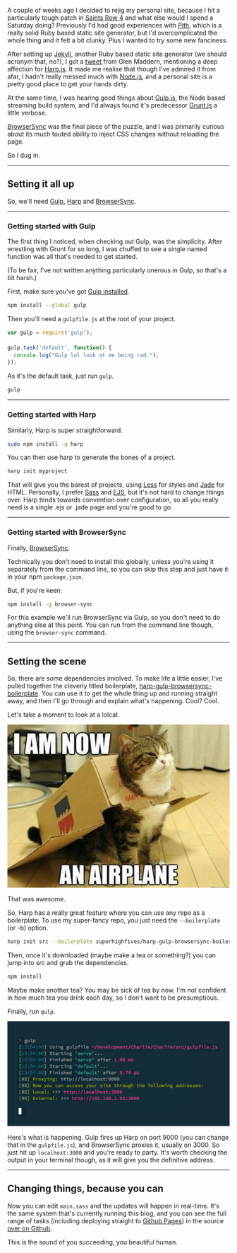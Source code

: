 A couple of weeks ago I decided to rejig my personal site, because I hit a particularly tough patch in [Saints Row 4][saints-row-4] and what else would I spend a Saturday doing? Previously I'd had good experiences with [Pith][pith], which is a really solid Ruby based static site generator, but I'd overcomplicated the whole thing and it felt a bit clunky. Plus I wanted to try some new fanciness.

After setting up [Jekyll][jekyll], another Ruby based static site generator (we should acronym that, no?), I got a [tweet][tweet] from Glen Maddern, mentioning a deep affection for [Harp.js][harp]. It made me realise that though I've admired it from afar, I hadn't really messed much with [Node.js][node], and a personal site is a pretty good place to get your hands dirty.

At the same time, I was hearing good things about [Gulp.js][gulp], the Node based streaming build system, and I'd always found it's predecessor [Grunt.js][grunt] a little verbose.

[BrowserSync][browsersync] was the final piece of the puzzle, and I was primarily curious about its much touted ability to inject CSS changes without reloading the page.

So I dug in.

---

## Setting it all up

So, we'll need [Gulp][gulp], [Harp][harp] and [BrowserSync][browsersync].

---

### Getting started with Gulp

The first thing I noticed, when checking out Gulp, was the simplicity. After wrestling with Grunt for so long, I was chuffed to see a single named function was all that's needed to get started.

(To be fair, I've not written anything particularly onerous in Gulp, so that's a bit harsh.)

First, make sure you've got [Gulp installed][gulp-getting-started].

```bash
npm install --global gulp
```

Then you'll need a ```gulpfile.js``` at the root of your project.

```javascript
var gulp = require('gulp');

gulp.task('default', function() {
  console.log("Gulp lol look at me being rad.");
});
```

As it's the default task, just run ```gulp```.

```javascript
gulp
```

---

### Getting started with Harp

Similarly, Harp is super straightforward.

```bash
sudo npm install -g harp
```

You can then use harp to generate the bones of a project.

```bash
harp init myproject
```

That will give you the barest of projects, using [Less][less] for styles and [Jade][jade] for HTML. Personally, I prefer [Sass][sass] and [EJS][ejs], but it's not hard to change things over. Harp tends towards convention over configuration, so all you really need is a single .ejs or .jade page and you're good to go.

---

### Getting started with BrowserSync

Finally, [BrowserSync][browsersync].

Technically you don't need to install this globally, unless you're using it separately from the command line, so you can skip this step and just have it in your npm ```package.json```.

But, if you're keen:

```bash
npm install -g browser-sync
```

For this example we'll run BrowserSync via Gulp, so you don't need to do anything else at this point. You can run from the command line though, using the ```browser-sync``` command.

---

## Setting the scene

So, there are some dependencies involved. To make life a little easier, I've pulled together the cleverly titled boilerplate, [harp-gulp-browsersync-boilerplate][harp-gulp-browsersync-boilerplate]. You can use it to get the whole thing up and running straight away, and then I'll go through and explain what's happening. Cool? Cool.

Let's take a moment to look at a lolcat.

![Phew.](/images/articles/harp-gulp-and-browsersync/image-lolcat.jpg)

That was awesome.

So, Harp has a really great feature where you can use any repo as a boilerplate. To use my super-fancy repo, you just need the ```--boilerplate``` (or -b) option.

```bash
harp init src --boilerplate superhighfives/harp-gulp-browsersync-boilerplate
```

Then, once it's downloaded (maybe make a tea or something?) you can jump into src and grab the dependencies.

```bash
npm install
```

Maybe make another tea? You may be sick of tea by now. I'm not confident in how much tea you drink each day, so I don't want to be presumptious.

Finally, run ```gulp```.

![An example of the terminal output you should probably see.](/images/articles/harp-gulp-and-browsersync/image-terminal.png)

Here's what is happening. Gulp fires up Harp on port 9000 (you can change that in the ```gulpfile.js```), and BrowserSync proxies it, usually on 3000. So just hit up ```localhost:3000``` and you're ready to party. It's worth checking the output in your terminal though, as it will give you the definitive address.

---

## Changing things, because you can

Now you can edit ```main.sass``` and the updates will happen in real-time. It's the same system that's currently running this blog, and you can see the full range of tasks (including deploying straight to [Github Pages][github-pages]) in the source [over on Github][charlie-source].

This is the sound of you succeeding, you beautiful human.

  [saints-row-4]: http://www.saintsrow.com/uk
  [pith]: https://github.com/mdub/pith
  [jekyll]: http://jekyllrb.com/
  [tweet]: https://twitter.com/glenmaddern/status/499330737431015425
  [harp]: http://harpjs.com/
  [node]: http://nodejs.org/
  [gulp]: http://gulpjs.com/
  [grunt]: http://gruntjs.com/
  [gulp-getting-started]: https://github.com/gulpjs/gulp/blob/master/docs/getting-started.md#getting-started
  [browsersync]: http://browsersync.io
  [less]: http://lesscss.org/
  [jade]: http://jade-lang.com/
  [sass]: http://sass-lang.com/
  [ejs]: http://embeddedjs.com/
  [github-pages]: https://pages.github.com/
  [charlie-source]: https://github.com/superhighfives/charliegleason.com
  [harp-gulp-browsersync-boilerplate]: https://github.com/superhighfives/harp-gulp-browsersync-boilerplate